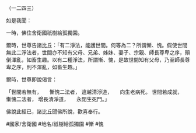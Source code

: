 （一二四三）

如是我聞：

一時，佛住舍衛國祇樹給孤獨園。

爾時，世尊告諸比丘：「有二淨法，能護世間。何等為二？所謂慚、愧。假使世間無此二淨法者，世間亦不知有父母、兄弟、姊妹、妻子、宗親、師長尊卑之序，顛倒渾亂，如畜生趣。以有二種淨法，所謂慚、愧，是故世間知有父母，乃至師長尊卑之序，則不渾亂，如畜生趣。」

爾時，世尊即說偈言：

「世間若無有，　　慚愧二法者，
違越清淨道，　　向生老病死。
世間若成就，　　慚愧二法者，
增長清淨道，　　永閉生死門。」

佛說此經已，諸比丘聞佛所說，歡喜奉行。

#國家/舍衛國
#地名/祇樹給孤獨園
#慚
#愧
